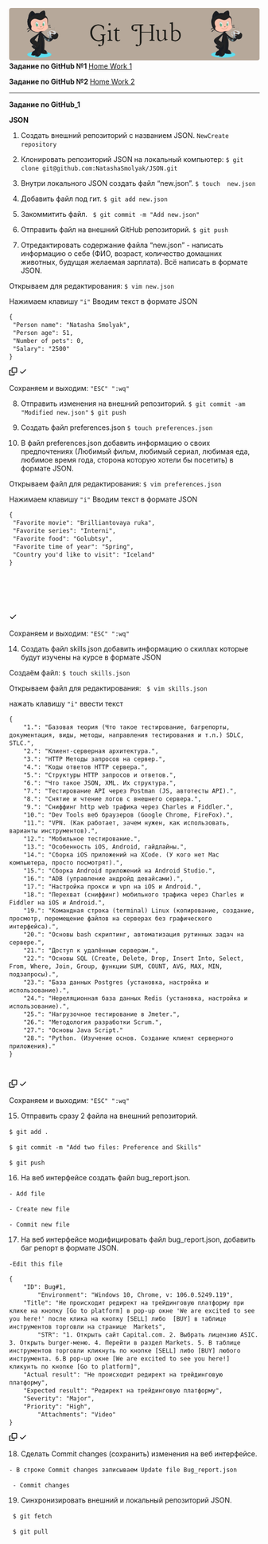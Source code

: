 ![image](https://github.com/NatashaSmolyak/GitHub/blob/main/assets/github-header-image.png)
<b>Задание по GitHub  №1 </b> <a href="https://github.com/NatashaSmolyak/GitHub/blob/main/GIT_HUB_HW_1.txt">Home Work 1</a> <p>
<b>Задание по GitHub  №2 </b> <a href="https://github.com/NatashaSmolyak/GitHub/blob/main/GIT_HUB_HW_2_Branches.txt">Home Work 2 </a>
<hr>
<p dir="auto"><strong>Задание по GitHub_1</strong></p>
<p dir="auto"><strong>JSON</strong></p>
<ol start="1" dir="auto">
<li>
<p dir="auto"> Создать внешний репозиторий c названием JSON. <code>New</code><code>Create repository</code>
</li>
</ol>
<ol start="2" dir="auto">
<li>
 <p dir="auto"> Клонировать репозиторий JSON на локальный компьютер: <code>$ git clone git@github.com:NatashaSmolyak/JSON.git</code></p>
</li>
</ol>
<ol start="3" dir="auto">
<li>
<p dir="auto">Внутри локального JSON создать файл “new.json”.     <code>$ touch  new.json</code></p>
</li>
<li>
<p dir="auto">Добавить файл под гит.          <code>$ git add new.json</code></p>
</li>
<li>
<p dir="auto">Закоммитить файл.               <code> $ git commit -m "Add new.json"</code></p>
</li>
<li>
<p dir="auto">Отправить файл на внешний GitHub репозиторий.  <code>$ git push</code></p>
</li>
<li>
<p dir="auto">Отредактировать содержание файла “new.json” - написать информацию о себе (ФИО, возраст, количество домашних животных, будущая желаемая зарплата). Всё написать в формате JSON.</p>
</li>
</ol>
<p dir="auto">Открываем для редактирования: <code>$ vim new.json</code></p>
<p dir="auto">Нажимаем клавишу <code>"i"</code> Вводим текст в формате JSON</p>
<div class="snippet-clipboard-content notranslate position-relative overflow-auto"><pre class="notranslate"><code>{
 "Person name": "Natasha Smolyak",
 "Person age": 51,
 "Number of pets": 0,
 "Salary": "2500"
}
</code></pre><div class="zeroclipboard-container position-absolute right-0 top-0">
    <clipboard-copy aria-label="Copy" class="ClipboardButton btn js-clipboard-copy m-2 p-0 tooltipped-no-delay" data-copy-feedback="Copied!" data-tooltip-direction="w" value="{
 &quot;Person name&quot;: &quot;Natasha Smolyak&quot;,
 &quot;Person age&quot;: 51,
 &quot;Number of pets&quot;: &quot;0&quot;,
 &quot;Salary&quot;: &quot;2500&quot;
}" tabindex="0" role="button">
      <svg aria-hidden="true" height="16" viewBox="0 0 16 16" version="1.1" width="16" data-view-component="true" class="octicon octicon-copy js-clipboard-copy-icon m-2">
    <path fill-rule="evenodd" d="M0 6.75C0 5.784.784 5 1.75 5h1.5a.75.75 0 010 1.5h-1.5a.25.25 0 00-.25.25v7.5c0 .138.112.25.25.25h7.5a.25.25 0 00.25-.25v-1.5a.75.75 0 011.5 0v1.5A1.75 1.75 0 019.25 16h-7.5A1.75 1.75 0 010 14.25v-7.5z"></path><path fill-rule="evenodd" d="M5 1.75C5 .784 5.784 0 6.75 0h7.5C15.216 0 16 .784 16 1.75v7.5A1.75 1.75 0 0114.25 11h-7.5A1.75 1.75 0 015 9.25v-7.5zm1.75-.25a.25.25 0 00-.25.25v7.5c0 .138.112.25.25.25h7.5a.25.25 0 00.25-.25v-7.5a.25.25 0 00-.25-.25h-7.5z"></path>
</svg>
      <svg aria-hidden="true" height="16" viewBox="0 0 16 16" version="1.1" width="16" data-view-component="true" class="octicon octicon-check js-clipboard-check-icon color-fg-success d-none m-2">
    <path fill-rule="evenodd" d="M13.78 4.22a.75.75 0 010 1.06l-7.25 7.25a.75.75 0 01-1.06 0L2.22 9.28a.75.75 0 011.06-1.06L6 10.94l6.72-6.72a.75.75 0 011.06 0z"></path>
</svg>
    </clipboard-copy>
  </div></div>
<p dir="auto">Cохраняем и выходим: <code>"ESC" ":wq"</code></p>
<ol start="8" dir="auto">
<li>
<p dir="auto">Отправить изменения на внешний репозиторий.  <code>$ git commit -am "Modified new.json"</code>
<code>$ git push</code></p>
</li>
<li>
<p dir="auto">Создать файл preferences.json    <code>$ touch preferences.json</code></p>
</li>
<li>
<p dir="auto">В файл preferences.json добавить информацию о своих предпочтениях (Любимый фильм, любимый сериал, любимая еда, любимое время года, сторона которую хотели бы посетить) в формате JSON.</p>
</li>
</ol>
<p dir="auto">Открываем файл для редактирования: <code>$ vim preferences.json</code></p>
<p dir="auto">Нажимаем клавишу <code>"i"</code> Вводим текст в формате JSON</p>
<div class="snippet-clipboard-content notranslate position-relative overflow-auto"><pre class="notranslate"><code>{
 "Favorite movie": "Brilliantovaya ruka",
 "Favorite series": "Interni",
 "Favorite food": "Golubtsy",
 "Favorite time of year": "Spring",
 "Country you'd like to visit": "Iceland"
}
</code> 

</pre><div class="zeroclipboard-container position-absolute right-0 top-0">
    <clipboard-copy aria-label="Copy" class="ClipboardButton btn js-clipboard-copy m-2 p-0 tooltipped-no-delay" data-copy-feedback="Copied!" data-tooltip-direction="w" value="{
 &quot;Favorite movie&quot;: &quot;Brilliantovaya ruka&quot;,
 &quot;Favorite series&quot;: &quot;Interni&quot;,
 &quot;favorite food&quot;: &quot;Golubtsy&quot;,
 &quot;favorite time of year&quot;: &quot;Spring&quot;,
 &quot;country you'd like to visit&quot;: &quot;Iceland&quot;
}" tabindex="0" role="button">
      <svg aria-hidden="true" height="16" viewBox="0 0 16 16" version="1.1" width="16" data-view-component="true" class="octicon octicon-copy js-clipboard-copy-icon m-2">
   
<path fill-rule="evenodd" d="M0 6.75C0 5.784.784 5 1.75 5h1.5a.75.75 0 010 1.5h-1.5a.25.25 0 00-.25.25v7.5c0 .138.112.25.25.25h7.5a.25.25 0 00.25-.25v-1.5a.75.75 0 011.5 0v1.5A1.75 1.75 0 019.25 16h-7.5A1.75 1.75 0 010 14.25v-7.5z"></path><path fill-rule="evenodd" d="M5 1.75C5 .784 5.784 0 6.75 0h7.5C15.216 0 16 .784 16 1.75v7.5A1.75 1.75 0 0114.25 11h-7.5A1.75 1.75 0 015 9.25v-7.5zm1.75-.25a.25.25 0 00-.25.25v7.5c0 .138.112.25.25.25h7.5a.25.25 0 00.25-.25v-7.5a.25.25 0 00-.25-.25h-7.5z"></path>
</svg>
      <svg aria-hidden="true" height="16" viewBox="0 0 16 16" version="1.1" width="16" data-view-component="true" class="octicon octicon-check js-clipboard-check-icon color-fg-success d-none m-2">
    <path fill-rule="evenodd" d="M13.78 4.22a.75.75 0 010 1.06l-7.25 7.25a.75.75 0 01-1.06 0L2.22 9.28a.75.75 0 011.06-1.06L6 10.94l6.72-6.72a.75.75 0 011.06 0z"></path>
</svg>
    </clipboard-copy>
  </div></div>
<p dir="auto">Cохраняем и выходим: <code>"ESC" ":wq"</code></p>
<ol start="14" dir="auto">
<li>Создать файл skills.json добавить информацию о скиллах которые будут изучены на курсе в формате JSON</li>
</ol>
<p dir="auto">Создаём файл: <code>$ touch skills.json</code></p>
<p dir="auto">Открываем файл для редактирования: <code> $ vim skills.json</code></p>
<p dir="auto">нажать клавишу <code>"i"</code> ввести текст</p>
<div class="snippet-clipboard-content notranslate position-relative overflow-auto"><pre class="notranslate"><code>{
    "1.": "Базовая теория (Что такое тестирование, багрепорты, документация, виды, методы, направления тестирования и т.п.) SDLC, STLC.",
    "2.": "Клиент-серверная архитектура.",
    "3.": "HTTP Методы запросов на сервер.",
    "4.": "Коды ответов HTTP сервера.",
    "5.": "Структуры HTTP запросов и ответов.",
    "6.": "Что такое JSON, XML. Их структура.",
    "7.": "Тестирование API через Postman (JS, автотесты API).",
    "8.": "Снятие и чтение логов c внешнего сервера.",
    "9.": "Сниффинг http web трафика через Charles и Fiddler.",
    "10.": "Dev Tools веб браузеров (Google Chrome, FireFox).",
    "11.": "VPN. (Как работает, зачем нужен, как использовать, варианты инструментов).",
    "12.": "Мобильное тестирование.",
    "13.": "Особенность iOS, Android, гайдлайны.",
    "14.": "Сборка iOS приложений на XCode. (У кого нет Mac компьютера, просто посмотрят).",
    "15.": "Сборка Android приложений на Android Studio.",
    "16.": "ADB (управление андройд девайсами).",
    "17.": "Настройка прокси и vpn на iOS и Android.",
    "18.": "Перехват (сниффинг) мобильного трафика через Charles и Fiddler на iOS и Android.",
    "19.": "Командная строка (terminal) Linux (копирование, создание, просмотр, перемещение файлов на серверах без графического интерфейса).",
    "20.": "Основы bash скриптинг, автоматизация рутинных задач на сервере.",
    "21.": "Доступ к удалённым серверам.",
    "22.": "Основы SQL (Create, Delete, Drop, Insert Into, Select, From, Where, Join, Group, функции SUM, COUNT, AVG, MAX, MIN, подзапросы).",
    "23.": "База данных Postgres (установка, настройка и использование).",
    "24.": "Нереляционная база данных Redis (установка, настройка и использование).",
    "25.": "Нагрузочное тестирование в Jmeter.",
    "26.": "Методология разработки Scrum.",
    "27.": "Основы Java Script."
    "28.": "Python. (Изучение основ. Создание клиент серверного приложения)."
} </code>

</pre><div class="zeroclipboard-container position-absolute right-0 top-0">
    <clipboard-copy aria-label="Copy" class="ClipboardButton btn js-clipboard-copy m-2 p-0 tooltipped-no-delay" data-copy-feedback="Copied!" data-tooltip-direction="w" value="{
    &quot;1.&quot;: &quot;Базовая теория (Что такое тестирование, багрепорты, документация, виды, методы, направления тестирования и т.п.) SDLC, STLC.&quot;,
    &quot;2.&quot;: &quot;Клиент-серверная архитектура.&quot;,
    &quot;3.&quot;: &quot;HTTP Методы запросов на сервер.&quot;,
    &quot;4.&quot;: &quot;Коды ответов HTTP сервера.&quot;,
    &quot;5.&quot;: &quot;Структуры HTTP запросов и ответов.&quot;,
    &quot;6.&quot;: &quot;Что такое JSON, XML. Их структура.&quot;,
    &quot;7.&quot;: &quot;Тестирование API через Postman (JS, автотесты API).&quot;,
    &quot;8.&quot;: &quot;Снятие и чтение логов c внешнего сервера.&quot;,
    &quot;9.&quot;: &quot;Сниффинг http web трафика через Charles и Fiddler.&quot;,
    &quot;10.&quot;: &quot;Dev Tools веб браузеров (Google Chrome, FireFox).&quot;,
    &quot;11.&quot;: &quot;VPN. (Как работает, зачем нужен, как использовать, варианты инструментов).&quot;,
    &quot;12.&quot;: &quot;Мобильное тестирование.&quot;,
    &quot;13.&quot;: &quot;Особенность iOS, Android, гайдлайны.&quot;,
    &quot;14.&quot;: &quot;Сборка iOS приложений на XCode. (У кого нет Mac компьютера, просто посмотрят).&quot;,
    &quot;15.&quot;: &quot;Сборка Android приложений на Android Studio.&quot;,
    &quot;16.&quot;: &quot;ADB (управление андройд девайсами)&quot;,
    &quot;17.&quot;: &quot;Настройка прокси и vpn на iOS и Android.&quot;,
    &quot;18.&quot;: &quot;Перехват (сниффинг) мобильного трафика через Charles и Fiddler на iOS и Android.&quot;,
    &quot;19.&quot;: &quot;Командная строка (terminal) Linux (копирование, создание, просмотр, перемещение файлов на серверах без графического интерфейса).&quot;,
    &quot;20.&quot;: &quot;Основы bash скриптинг, автоматизация рутинных задач на сервере.&quot;,
    &quot;21.&quot;: &quot;Доступ к удалённым серверам.&quot;,
    &quot;22.&quot;: &quot;CОсновы SQL (Create, Delete, Drop, Insert Into, Select, From, Where, Join, Group, функции SUM, COUNT, AVG, MAX, MIN, подзапросы).&quot;,
    &quot;23.&quot;: &quot;База данных Postgres (установка, настройка и использование).&quot;,
    &quot;24.&quot;: &quot;Нереляционная база данных Redis (установка, настройка и использование).&quot;,
    &quot;25.&quot;: &quot;Нагрузочное тестирование в Jmeter.&quot;,
    &quot;26.&quot;: &quot;Методология разработки Scrum.&quot;,
    &quot;27.&quot;: &quot;Основы Java Script.&quot;,
    &quot;28.&quot;: &quot;Python. (Изучение основ. Создание клиент серверного приложения).&quot;
}" tabindex="0" role="button" style="display: inherit;">
      <svg aria-hidden="true" height="16" viewBox="0 0 16 16" version="1.1" width="16" data-view-component="true" class="octicon octicon-copy js-clipboard-copy-icon m-2">
    <path fill-rule="evenodd" d="M0 6.75C0 5.784.784 5 1.75 5h1.5a.75.75 0 010 1.5h-1.5a.25.25 0 00-.25.25v7.5c0 .138.112.25.25.25h7.5a.25.25 0 00.25-.25v-1.5a.75.75 0 011.5 0v1.5A1.75 1.75 0 019.25 16h-7.5A1.75 1.75 0 010 14.25v-7.5z"></path><path fill-rule="evenodd" d="M5 1.75C5 .784 5.784 0 6.75 0h7.5C15.216 0 16 .784 16 1.75v7.5A1.75 1.75 0 0114.25 11h-7.5A1.75 1.75 0 015 9.25v-7.5zm1.75-.25a.25.25 0 00-.25.25v7.5c0 .138.112.25.25.25h7.5a.25.25 0 00.25-.25v-7.5a.25.25 0 00-.25-.25h-7.5z"></path>
</svg>
      <svg aria-hidden="true" height="16" viewBox="0 0 16 16" version="1.1" width="16" data-view-component="true" class="octicon octicon-check js-clipboard-check-icon color-fg-success m-2 d-none">
    <path fill-rule="evenodd" d="M13.78 4.22a.75.75 0 010 1.06l-7.25 7.25a.75.75 0 01-1.06 0L2.22 9.28a.75.75 0 011.06-1.06L6 10.94l6.72-6.72a.75.75 0 011.06 0z"></path>
</svg>
    </clipboard-copy>
  </div></div>
<p dir="auto">Cохраняем и выходим: <code>"ESC" ":wq"</code></p>

<ol start="15" dir="auto">
<li>Отправить сразу 2 файла на внешний репозиторий.</li>
</ol>
<p dir="auto"><code>$ git add .</code></p>
<p dir="auto"><code>$ git commit -m "Add two files: Preference and Skills"</code></p>
<p dir="auto"><code>$ git push</code></p>
<ol start="16" dir="auto">
<li>На веб интерфейсе создать файл bug_report.json.        </li>
</ol>
<p dir="auto"><code>- Add file</code></p>
<p dir="auto"><code>- Create new file</code></p>
<p dir="auto"><code>- Commit new file</code></p>

<ol start="17" dir="auto">
<li>На веб интерфейсе модифицировать файл bug_report.json, добавить баг репорт в формате JSON.</li>
</ol>
<p dir="auto"><code>-Edit this file</code></p>
<div class="snippet-clipboard-content notranslate position-relative overflow-auto"><pre class="notranslate"><code>{
	"ID": Bug#1,
        "Environment": "Windows 10, Chrome, v: 106.0.5249.119",
	"Title": "Не происходит редирект на трейдинговую платформу при клике на кнопку [Go to platform] в pop-up окне 'We are excited to see you here!' после клика на кнопку [SELL] либо  [BUY] в таблице инструментов торговли на странице  Markets",
        "STR": "1. Открыть сайт Capital.com. 2. Выбрать лицензию ASIC. 3. Открыть burger-меню. 4. Перейти в раздел Markets. 5. В таблице инструментов торговли кликнуть по кнопке [SELL] либо [BUY] любого инструмента. 6.В pop-up окне [We are excited to see you here!] кликунть по кнопке [Go to platform]",
	"Actual result": "Не происходит редирект на трейдинговую платформу",
	"Expected result": "Редирект на трейдинговую платформу",
	"Severity": "Major",
	"Priority": "High",
        "Attachments": "Video"
}
</code></pre><div class="zeroclipboard-container position-absolute right-0 top-0">
    <clipboard-copy aria-label="Copy" class="ClipboardButton btn js-clipboard-copy m-2 p-0 tooltipped-no-delay" data-copy-feedback="Copied!" data-tooltip-direction="w" value="{
	&quot;ID&quot;:Bug#1,
        &quot;Environment&quot;: &quot;Windows 10, Chrome, v: 106.0.5249.119&quot;,
	&quot;Title&quot;: &quot;Не отображаеться предупреждающие окно в приложении при деление на ноль&quot;,
	&quot;STR&quot;: &quot;1. Открыть сайт Capital.com. 2. Выбрать лицензию ASIC. 3. Открыть burger-меню. 4. Перейти в раздел Markets. 5. В таблице инструментов торговли кликнуть по кнопке [SELL] либо [BUY] любого инструмента. 6.В pop-up окне [We are excited to see you here!] кликунть по кнопке [Go to platform]&quot;,
	&quot;Actual result&quot;: &quot;Не происходит редирект на трейдинговую платформу&quot;,
	&quot;Expected result&quot;: &quot;Редирект на трейдинговую платформу&quot;,
	&quot;Severity&quot;: &quot;Major&quot;,
	&quot;Priority&quot;: &quot;High&quot;,
        &quot;Attachments&quot;: &quot;Video&quot;
}" tabindex="0" role="button">
      <svg aria-hidden="true" height="16" viewBox="0 0 16 16" version="1.1" width="16" data-view-component="true" class="octicon octicon-copy js-clipboard-copy-icon m-2">
    <path fill-rule="evenodd" d="M0 6.75C0 5.784.784 5 1.75 5h1.5a.75.75 0 010 1.5h-1.5a.25.25 0 00-.25.25v7.5c0 .138.112.25.25.25h7.5a.25.25 0 00.25-.25v-1.5a.75.75 0 011.5 0v1.5A1.75 1.75 0 019.25 16h-7.5A1.75 1.75 0 010 14.25v-7.5z"></path><path fill-rule="evenodd" d="M5 1.75C5 .784 5.784 0 6.75 0h7.5C15.216 0 16 .784 16 1.75v7.5A1.75 1.75 0 0114.25 11h-7.5A1.75 1.75 0 015 9.25v-7.5zm1.75-.25a.25.25 0 00-.25.25v7.5c0 .138.112.25.25.25h7.5a.25.25 0 00.25-.25v-7.5a.25.25 0 00-.25-.25h-7.5z"></path>
</svg>
      <svg aria-hidden="true" height="16" viewBox="0 0 16 16" version="1.1" width="16" data-view-component="true" class="octicon octicon-check js-clipboard-check-icon color-fg-success d-none m-2">
    <path fill-rule="evenodd" d="M13.78 4.22a.75.75 0 010 1.06l-7.25 7.25a.75.75 0 01-1.06 0L2.22 9.28a.75.75 0 011.06-1.06L6 10.94l6.72-6.72a.75.75 0 011.06 0z"></path>
</svg>
    </clipboard-copy>
  </div></div>

<ol start="18" dir="auto">
<li>Сделать Commit changes (сохранить) изменения на веб интерфейсе.</li>
</ol>
<p dir="auto"><code>- В строке Commit changes записываем Update file Bug_report.json</code></p>
<p dir="auto"><code> - Commit changes</code></p>
<ol start="19" dir="auto">
<li>Синхронизировать внешний и локальный репозиторий JSON.</li>
</ol>	
<p dir="auto"><code> $ git fetch</code></p>
<p dir="auto"><code> $ git pull</code></p>
